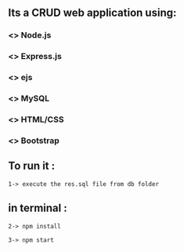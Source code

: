 ## Its a CRUD web application using:
### <> Node.js
### <> Express.js 
### <> ejs
### <> MySQL
### <> HTML/CSS
### <> Bootstrap
###

## To run it :

```1-> execute the res.sql file from db folder```

## in terminal :

```2-> npm install```


```3-> npm start```

